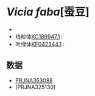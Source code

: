 # *Vicia faba*[蚕豆]
+ 
+ 线粒体[KC189947.1](https://www.ncbi.nlm.nih.gov/nuccore/KC189947.1) : 
+ 叶绿体[KF042344.1](https://www.ncbi.nlm.nih.gov/nuccore/KF042344.1) : 


## 数据
+ [PRJNA353088]()
+ [PRJNA325130]
